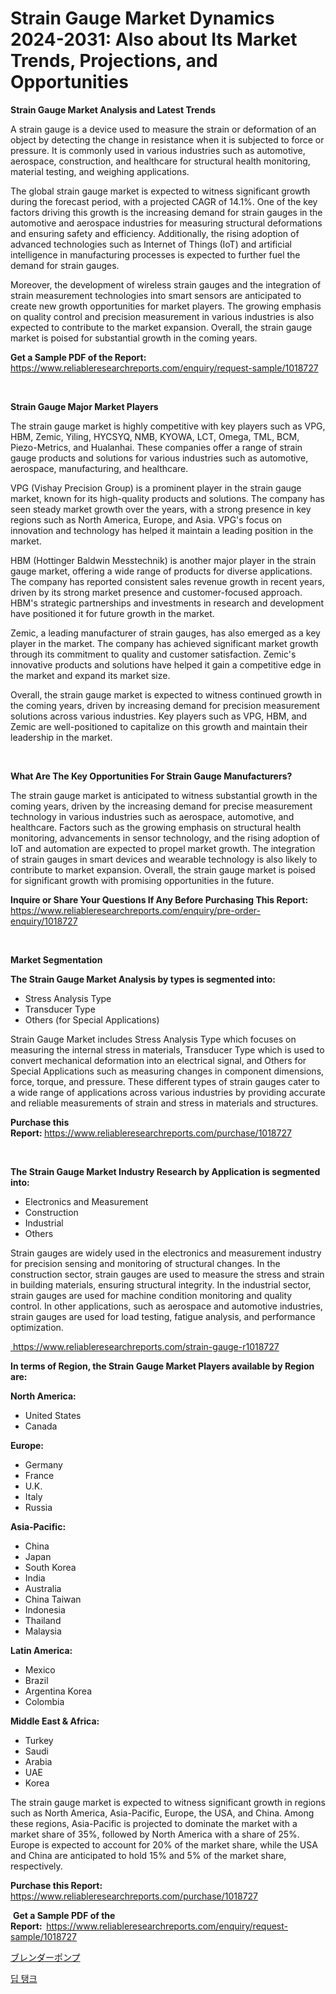 <p><h1>Strain Gauge Market Dynamics 2024-2031: Also about Its Market Trends, Projections, and Opportunities</h1></p><p><strong>Strain Gauge Market Analysis and Latest Trends</strong></p>
<p><p>A strain gauge is a device used to measure the strain or deformation of an object by detecting the change in resistance when it is subjected to force or pressure. It is commonly used in various industries such as automotive, aerospace, construction, and healthcare for structural health monitoring, material testing, and weighing applications.</p><p>The global strain gauge market is expected to witness significant growth during the forecast period, with a projected CAGR of 14.1%. One of the key factors driving this growth is the increasing demand for strain gauges in the automotive and aerospace industries for measuring structural deformations and ensuring safety and efficiency. Additionally, the rising adoption of advanced technologies such as Internet of Things (IoT) and artificial intelligence in manufacturing processes is expected to further fuel the demand for strain gauges.</p><p>Moreover, the development of wireless strain gauges and the integration of strain measurement technologies into smart sensors are anticipated to create new growth opportunities for market players. The growing emphasis on quality control and precision measurement in various industries is also expected to contribute to the market expansion. Overall, the strain gauge market is poised for substantial growth in the coming years.</p></p>
<p><strong>Get a Sample PDF of the Report:&nbsp;</strong> <a href="https://www.reliableresearchreports.com/enquiry/request-sample/1018727">https://www.reliableresearchreports.com/enquiry/request-sample/1018727</a></p>
<p>&nbsp;</p>
<p><strong>Strain Gauge Major Market Players</strong></p>
<p><p>The strain gauge market is highly competitive with key players such as VPG, HBM, Zemic, Yiling, HYCSYQ, NMB, KYOWA, LCT, Omega, TML, BCM, Piezo-Metrics, and Hualanhai. These companies offer a range of strain gauge products and solutions for various industries such as automotive, aerospace, manufacturing, and healthcare.</p><p>VPG (Vishay Precision Group) is a prominent player in the strain gauge market, known for its high-quality products and solutions. The company has seen steady market growth over the years, with a strong presence in key regions such as North America, Europe, and Asia. VPG's focus on innovation and technology has helped it maintain a leading position in the market.</p><p>HBM (Hottinger Baldwin Messtechnik) is another major player in the strain gauge market, offering a wide range of products for diverse applications. The company has reported consistent sales revenue growth in recent years, driven by its strong market presence and customer-focused approach. HBM's strategic partnerships and investments in research and development have positioned it for future growth in the market.</p><p>Zemic, a leading manufacturer of strain gauges, has also emerged as a key player in the market. The company has achieved significant market growth through its commitment to quality and customer satisfaction. Zemic's innovative products and solutions have helped it gain a competitive edge in the market and expand its market size.</p><p>Overall, the strain gauge market is expected to witness continued growth in the coming years, driven by increasing demand for precision measurement solutions across various industries. Key players such as VPG, HBM, and Zemic are well-positioned to capitalize on this growth and maintain their leadership in the market.</p></p>
<p>&nbsp;</p>
<p><strong>What Are The Key Opportunities For Strain Gauge Manufacturers?</strong></p>
<p><p>The strain gauge market is anticipated to witness substantial growth in the coming years, driven by the increasing demand for precise measurement technology in various industries such as aerospace, automotive, and healthcare. Factors such as the growing emphasis on structural health monitoring, advancements in sensor technology, and the rising adoption of IoT and automation are expected to propel market growth. The integration of strain gauges in smart devices and wearable technology is also likely to contribute to market expansion. Overall, the strain gauge market is poised for significant growth with promising opportunities in the future.</p></p>
<p><strong>Inquire or Share Your Questions If Any Before Purchasing This Report:</strong> <a href="https://www.reliableresearchreports.com/enquiry/pre-order-enquiry/1018727">https://www.reliableresearchreports.com/enquiry/pre-order-enquiry/1018727</a></p>
<p>&nbsp;</p>
<p><strong>Market Segmentation</strong></p>
<p><strong>The Strain Gauge Market Analysis by types is segmented into:</strong></p>
<p><ul><li>Stress Analysis Type</li><li>Transducer Type</li><li>Others (for Special Applications)</li></ul></p>
<p><p>Strain Gauge Market includes Stress Analysis Type which focuses on measuring the internal stress in materials, Transducer Type which is used to convert mechanical deformation into an electrical signal, and Others for Special Applications such as measuring changes in component dimensions, force, torque, and pressure. These different types of strain gauges cater to a wide range of applications across various industries by providing accurate and reliable measurements of strain and stress in materials and structures.</p></p>
<p><strong>Purchase this Report:&nbsp;</strong><a href="https://www.reliableresearchreports.com/purchase/1018727">https://www.reliableresearchreports.com/purchase/1018727</a></p>
<p>&nbsp;</p>
<p><strong>The Strain Gauge Market Industry Research by Application is segmented into:</strong></p>
<p><ul><li>Electronics and Measurement</li><li>Construction</li><li>Industrial</li><li>Others</li></ul></p>
<p><p>Strain gauges are widely used in the electronics and measurement industry for precision sensing and monitoring of structural changes. In the construction sector, strain gauges are used to measure the stress and strain in building materials, ensuring structural integrity. In the industrial sector, strain gauges are used for machine condition monitoring and quality control. In other applications, such as aerospace and automotive industries, strain gauges are used for load testing, fatigue analysis, and performance optimization.</p></p>
<p><a href="https://www.reliableresearchreports.com/strain-gauge-r1018727">&nbsp;https://www.reliableresearchreports.com/strain-gauge-r1018727</a></p>
<p><strong>In terms of Region, the Strain Gauge Market Players available by Region are:</strong></p>
<p>
    <p> <strong> North America: </strong>
        <ul>
            <li>United States</li>
            <li>Canada</li>
        </ul>
        </p> 
    <p> <strong> Europe: </strong>
        <ul>
            <li>Germany</li>
            <li>France</li>
            <li>U.K.</li>
            <li>Italy</li>
            <li>Russia</li>
        </ul>
        </p> 
    <p> <strong> Asia-Pacific: </strong>
        <ul>
            <li>China</li>
            <li>Japan</li>
            <li>South Korea</li>
            <li>India</li>
            <li>Australia</li>
            <li>China Taiwan</li>
            <li>Indonesia</li>
            <li>Thailand</li>
            <li>Malaysia</li>
        </ul>
        </p> 
    <p> <strong> Latin America: </strong>
        <ul>
            <li>Mexico</li>
            <li>Brazil</li>
            <li>Argentina Korea</li>
            <li>Colombia</li>
        </ul>
        </p> 
    <p> <strong> Middle East & Africa: </strong>
        <ul>
            <li>Turkey</li>
            <li>Saudi</li>
            <li>Arabia</li>
            <li>UAE</li>
            <li>Korea</li>
        </ul>
    </p>
    </p>
<p><p>The strain gauge market is expected to witness significant growth in regions such as North America, Asia-Pacific, Europe, the USA, and China. Among these regions, Asia-Pacific is projected to dominate the market with a market share of 35%, followed by North America with a share of 25%. Europe is expected to account for 20% of the market share, while the USA and China are anticipated to hold 15% and 5% of the market share, respectively.</p></p>
<p><strong>Purchase this Report: </strong><a href="https://www.reliableresearchreports.com/purchase/1018727">https://www.reliableresearchreports.com/purchase/1018727</a></p>
<p>&nbsp;<strong>Get a Sample PDF of the Report:&nbsp;&nbsp;</strong><a href="https://www.reliableresearchreports.com/enquiry/request-sample/1018727">https://www.reliableresearchreports.com/enquiry/request-sample/1018727</a></p>
<p><strong></strong></p>
<p><p><a href="https://github.com/zekaoe592392/Market-Research-Report-List-1/blob/main/454986328623.md">ブレンダーポンプ</a></p><p><a href="https://github.com/crfsywufhm81415/Market-Research-Report-List-1/blob/main/998547726173.md">딥 탱크</a></p></p>